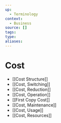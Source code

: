 ```yaml
---
up:
  - Terminology
context:
  - Business
source: []
tags: 
type:
aliases:
---
```


# Cost

- [[Cost Structure]]
- [[Cost, Switching]]
- [[Cost, Reduction]]
- [[Cost, Operation]]
- [[First Copy Cost]]
- [[Cost, Maintenance]]
- [[Cost, Usage]]
- [[Cost, Resources]]

